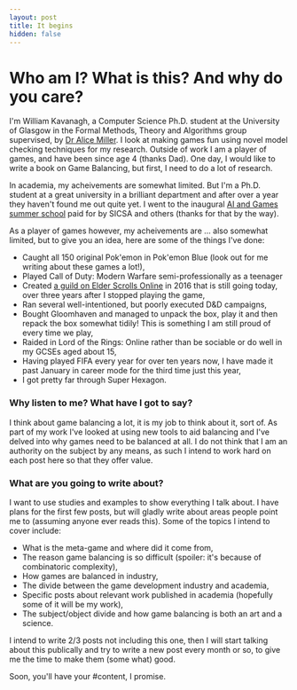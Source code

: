 ```yaml
---
layout: post
title: It begins
hidden: false
---
```


# Who am I? What is this? And why do you care?

I'm William Kavanagh, a Computer Science Ph.D. student at the University of Glasgow in the Formal Methods, Theory and Algorithms group supervised, by [Dr Alice Miller](https://www.gla.ac.uk/schools/computing/staff/alicemiller/). I look at making games fun using novel model checking techniques for my research. Outside of work I am a player of games, and have been since age 4 (thanks Dad). One day, I would like to write a book on Game Balancing, but first, I need to do a lot of research.

In academia, my acheivements are somewhat limited. But I'm a Ph.D. student at a great university in a brilliant department and after over a year they haven't found me out quite yet. I went to the inaugural [AI and Games summer school](https://school.gameaibook.org/) paid for by SICSA and others (thanks for that by the way).

As a player of games however, my acheivements are ... also somewhat limited, but to give you an idea, here are some of the things I've done:

 * Caught all 150 original Pok\'emon in Pok\'emon Blue (look out for me writing about these games a lot!),
 * Played Call of Duty: Modern Warfare semi-professionally as a teenager
 * Created [a guild on Elder Scrolls Online](https://snowborn.shivtr.com/) in 2016 that is still going today, over three years after I stopped playing the game,
 * Ran several well-intentioned, but poorly executed D&D campaigns,
 * Bought Gloomhaven and managed to unpack the box, play it and then repack the box somewhat tidily! This is something I am still proud of every time we play,
 * Raided in Lord of the Rings: Online rather than be sociable or do well in my GCSEs aged about 15,
 * Having played FIFA every year for over ten years now, I have made it past January in career mode for the third time just this year,
 * I got pretty far through Super Hexagon.

### Why listen to me? What have I got to say?

I think about game balancing a lot, it is my job to think about it, sort of. As part of my work I've looked at using new tools to aid balancing and I've delved into why games need to be balanced at all. I do not think that I am an authority on the subject by any means, as such I intend to work hard on each post here so that they offer value.

### What are you going to write about?

I want to use studies and examples to show everything I talk about. I have plans for the first few posts, but will gladly write about areas people point me to (assuming anyone ever reads this). Some of the topics I intend to cover include:

 * What is the meta-game and where did it come from,
 * The reason game balancing is so difficult (spoiler: it's because of combinatoric complexity),
 * How games are balanced in industry,
 * The divide between the game development industry and academia,
 * Specific posts about relevant work published in academia (hopefully some of it will be my work),
 * The subject/object divide and how game balancing is both an art and a science.

I intend to write 2/3 posts not including this one, then I will start talking about this publically and try to write a new post every month or so, to give me the time to make them (some what) good.

Soon, you'll have your #content, I promise.
